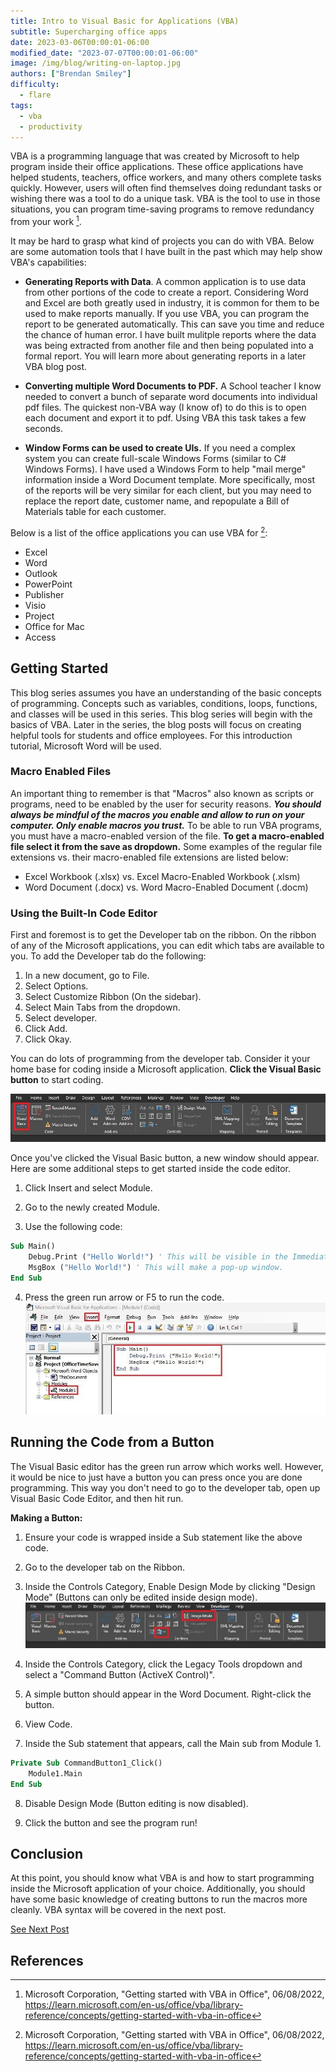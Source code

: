 ```yaml
---
title: Intro to Visual Basic for Applications (VBA)
subtitle: Supercharging office apps
date: 2023-03-06T00:00:01-06:00
modified_date: "2023-07-07T00:00:01-06:00"
image: /img/blog/writing-on-laptop.jpg
authors: ["Brendan Smiley"]
difficulty:
  - flare
tags:
  - vba
  - productivity
---
```


VBA is a programming language that was created by Microsoft to help program inside their office applications. These office applications have helped students, teachers, office workers, and many others complete tasks quickly. However, users will often find themselves doing redundant tasks or wishing there was a tool to do a unique task. VBA is the tool to use in those situations, you can program time-saving programs to remove redundancy from your work [^1].

It may be hard to grasp what kind of projects you can do with VBA. Below are some automation tools that I have built in the past which may help show VBA's capabilities:

- **Generating Reports with Data**. A common application is to use data from other portions of the code to create a report. Considering Word and Excel are both greatly used in industry, it is common for them to be used to make reports manually. If you use VBA, you can program the report to be generated automatically. This can save you time and reduce the chance of human error.
  I have built mulitple reports where the data was being extracted from another file and then being populated into a formal report. You will learn more about generating reports in a later VBA blog post.

- **Converting multiple Word Documents to PDF.** A School teacher I know needed to convert a bunch of separate word documents into individual pdf files. The quickest non-VBA way (I know of) to do this is to open each document and export it to pdf. Using VBA this task takes a few seconds.

- **Window Forms can be used to create UIs.** If you need a complex system you can create full-scale Windows Forms (similar to C# Windows Forms). I have used a Windows Form to help "mail merge" information inside a Word Document template. More specifically, most of the reports will be very similar for each client, but you may need to replace the report date, customer name, and repopulate a Bill of Materials table for each customer.

Below is a list of the office applications you can use VBA for [^1]:

- Excel
- Word
- Outlook
- PowerPoint
- Publisher
- Visio
- Project
- Office for Mac
- Access

## Getting Started

This blog series assumes you have an understanding of the basic concepts of programming. Concepts such as variables, conditions, loops, functions, and classes will be used in this series. This blog series will begin with the basics of VBA. Later in the series, the blog posts will focus on creating helpful tools for students and office employees. For this introduction tutorial, Microsoft Word will be used.

### Macro Enabled Files

An important thing to remember is that "Macros" also known as scripts or programs, need to be enabled by the user for security reasons. **_You should always be mindful of the macros you enable and allow to run on your computer. Only enable macros you trust._** To be able to run VBA programs, you must have a macro-enabled version of the file. **To get a macro-enabled file select it from the save as dropdown.** Some examples of the regular file extensions vs. their macro-enabled file extensions are listed below:

- Excel Workbook (.xlsx) vs. Excel Macro-Enabled Workbook (.xlsm)
- Word Document (.docx) vs. Word Macro-Enabled Document (.docm)

### Using the Built-In Code Editor

First and foremost is to get the Developer tab on the ribbon. On the ribbon of any of the Microsoft applications, you can edit which tabs are available to you. To add the Developer tab do the following:

1. In a new document, go to File.
2. Select Options.
3. Select Customize Ribbon (On the sidebar).
4. Select Main Tabs from the dropdown.
5. Select developer.
6. Click Add.
7. Click Okay.

You can do lots of programming from the developer tab. Consider it your home base for coding inside a Microsoft application. **Click the Visual Basic button** to start coding.

![Visual Basic Button](/img/blog/vba/ribbonVisualBasic.jpg)

Once you've clicked the Visual Basic button, a new window should appear. Here are some additional steps to get started inside the code editor.

1. Click Insert and select Module.

2. Go to the newly created Module.

3. Use the following code:

```vb
Sub Main()
    Debug.Print ("Hello World!") ' This will be visible in the Immediate Window
    MsgBox ("Hello World!") ' This will make a pop-up window.
End Sub
```

4. Press the green run arrow or F5 to run the code.
   ![Visual Basic Button](/img/blog/vba/VisualBasic.jpg)

## Running the Code from a Button

The Visual Basic editor has the green run arrow which works well. However, it would be nice to just have a button you can press once you are done programming. This way you don't need to go to the developer tab, open up Visual Basic Code Editor, and then hit run.

**Making a Button:**

1. Ensure your code is wrapped inside a Sub statement like the above code.

2. Go to the developer tab on the Ribbon.

3. Inside the Controls Category, Enable Design Mode by clicking "Design Mode" (Buttons can only be edited inside design mode).
   ![Visual Basic Button](/img/blog/vba/ribbonButtonTools.jpg)

4. Inside the Controls Category, click the Legacy Tools dropdown and select a "Command Button (ActiveX Control)".

5. A simple button should appear in the Word Document. Right-click the button.

6. View Code.

7. Inside the Sub statement that appears, call the Main sub from Module 1.

```vb
Private Sub CommandButton1_Click()
    Module1.Main
End Sub
```

8. Disable Design Mode (Button editing is now disabled).

9. Click the button and see the program run!

## Conclusion

At this point, you should know what VBA is and how to start programming inside the Microsoft application of your choice. Additionally, you should have some basic knowledge of creating buttons to run the macros more cleanly. VBA syntax will be covered in the next post.

<a class="btn btn-secondary" href="https://schulichignite.com/blog/vba-syntax">See Next Post</a>

## References

[^1]: Microsoft Corporation, "Getting started with VBA in Office", 06/08/2022, https://learn.microsoft.com/en-us/office/vba/library-reference/concepts/getting-started-with-vba-in-office
